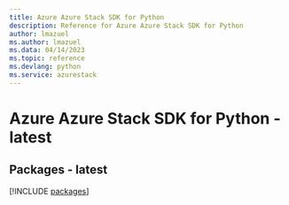 ```yaml
---
title: Azure Azure Stack SDK for Python
description: Reference for Azure Azure Stack SDK for Python
author: lmazuel
ms.author: lmazuel
ms.data: 04/14/2023
ms.topic: reference
ms.devlang: python
ms.service: azurestack
---
```

# Azure Azure Stack SDK for Python - latest
## Packages - latest
[!INCLUDE [packages](azure-stack-index.md)]